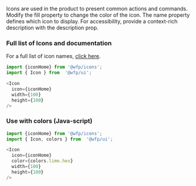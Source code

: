 Icons are used in the product to present common actions and commands. Modify the fill property to change the color of the icon. The name property defines which icon to display. For accessibility, provide a context-rich description with the description prop.
### Full list of Icons and documentation
For a full list of icon names,  [click here](http://cdn.wfp.org/guides/ui/v1.2.0/docs/?selectedKind=%20Documentation&selectedStory=Icons).
```js
import {iconHome} from '@wfp/icons';
import { Icon } from  '@wfp/ui';
```

```js
<Icon
  icon={iconHome}
  width={100}
  height={100}
/>
```

### Use with colors (Java-script)

```js
import {iconHome} from '@wfp/icons';
import { Icon, colors } from  '@wfp/ui';
```

```js
<Icon
  icon={iconHome}
  color={colors.lime.hex}
  width={100}
  height={100}
/>
```